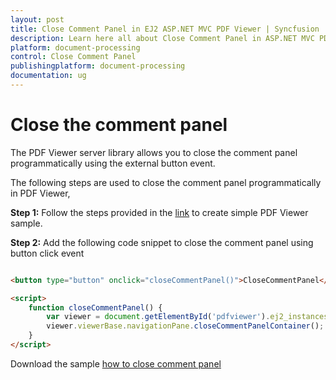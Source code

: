 ```yaml
---
layout: post
title: Close Comment Panel in EJ2 ASP.NET MVC PDF Viewer | Syncfusion
description: Learn here all about Close Comment Panel in ASP.NET MVC PDF Viewer component of Syncfusion Essential JS 2 and more.
platform: document-processing
control: Close Comment Panel
publishingplatform: document-processing
documentation: ug
---
```



# Close the comment panel

The PDF Viewer server library allows you to close the comment panel programmatically using the external button event.

The following steps are used to close the comment panel programmatically in PDF Viewer,

**Step 1:** Follow the steps provided in the [link](https://help.syncfusion.com/document-processing/pdf/pdf-viewer/asp-net-mvc/getting-started/) to create simple PDF Viewer sample.

**Step 2:** Add the following code snippet to close the comment panel using button click event

```html

<button type="button" onclick="closeCommentPanel()">CloseCommentPanel</button>

<script>
    function closeCommentPanel() {
        var viewer = document.getElementById('pdfviewer').ej2_instances[0];
        viewer.viewerBase.navigationPane.closeCommentPanelContainer();
    }
</script>

```

Download the sample [how to close comment panel](https://www.syncfusion.com/downloads/support/directtrac/general/ze/MVC_SAMPLE1299715828)